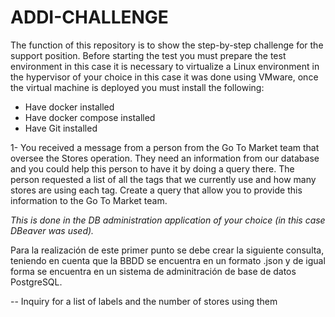 # ADDI-CHALLENGE
The function of this repository is to show the step-by-step challenge for the support position.
Before starting the test you must prepare the test environment in this case it is necessary to virtualize a Linux environment in the hypervisor of your choice in this case it was done using VMware, once the virtual machine is deployed you must install the following:

* Have docker installed
* Have docker compose installed
* Have Git installed

1- You received a message from a person from the Go To Market team that oversee the Stores operation. They need an information from our database and you could help this person to have it by doing a query there. The person requested a list of all the tags that we currently use and how many stores are using each tag. Create a query that allow you to provide this information to the Go To Market team.

*This is done in the DB administration application of your choice (in this case DBeaver was used).*


Para la realización de este primer punto se debe crear la siguiente consulta, teniendo en cuenta que la BBDD se encuentra en un formato .json y de igual forma se encuentra en un sistema de adminitración de base de datos PostgreSQL.


-- Inquiry for a list of labels and the number of stores using them
